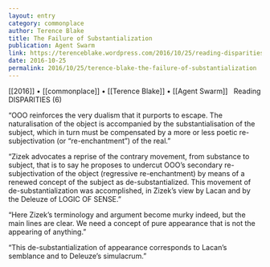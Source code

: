```yaml
---
layout: entry
category: commonplace
author: Terence Blake
title: The Failure of Substantialization
publication: Agent Swarm
link: https://terenceblake.wordpress.com/2016/10/25/reading-disparities-6-the-failure-of-substantialization/
date: 2016-10-25
permalink: 2016/10/25/terence-blake-the-failure-of-substantialization
---
```


[[2016]] • [[commonplace]] • [[Terence Blake]] • [[Agent Swarm]]
 
Reading DISPARITIES (6)

“OOO reinforces the very dualism that it purports to escape. The naturalisation of the object is accompanied by the substantialisation of the subject, which in turn must be compensated by a more or less poetic re-subjectivation (or “re-enchantment”) of the real.”

“Zizek advocates a reprise of the contrary movement, from substance to subject, that is to say he proposes to undercut OOO’s secondary re-subjectivation of the object (regressive re-enchantment) by means of a renewed concept of the subject as de-substantialized. This movement of de-substantialization was accomplished, in Zizek’s view by Lacan and by the Deleuze of LOGIC OF SENSE.”

“Here Zizek’s terminology and argument become murky indeed, but the main lines are clear. We need a concept of pure appearance that is not the appearing of anything.”

“This de-substantialization of appearance corresponds to Lacan’s semblance and to Deleuze’s simulacrum.”
